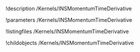 !description /Kernels/INSMomentumTimeDerivative

!parameters /Kernels/INSMomentumTimeDerivative

!listingfiles /Kernels/INSMomentumTimeDerivative

!childobjects /Kernels/INSMomentumTimeDerivative
